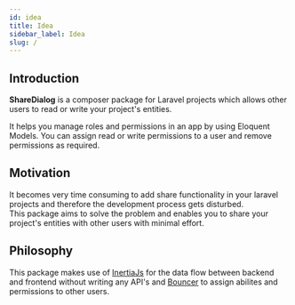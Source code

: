 ```yaml
---
id: idea
title: Idea
sidebar_label: Idea
slug: /
---
```


## Introduction

**ShareDialog** is a composer package for Laravel projects which allows other users to read or write your project's entities.

It helps you manage roles and permissions in an app by using Eloquent Models. You can assign read or write permissions to a user and remove permissions as required.

## Motivation

It becomes very time consuming to add share functionality in your laravel projects and therefore the development process gets disturbed. <br/>
This package aims to solve the problem and enables you to share your project's entities with other users with minimal effort.

## Philosophy

This package makes use of [InertiaJs](https://inertiajs.com/) for the data flow between backend and frontend without writing any API's and [Bouncer](https://github.com/JosephSilber/bouncer) to assign abilites and permissions to other users.
